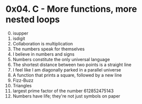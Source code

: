 # 0x04. C - More functions, more nested loops

0. isupper
1. isdigit
2. Collaboration is multiplication
3. The numbers speak for themselves
4. I believe in numbers and signs
5. Numbers constitute the only universal language
6. The shortest distance between two points is a straight line
7. I feel like I am diagonally parked in a parallel universe
8. A function that prints a square, followed by a new line
9. Fizz-Buzz
10. Triangles
100. largest prime factor of the number 612852475143
12. Numbers have life; they're not just symbols on paper
